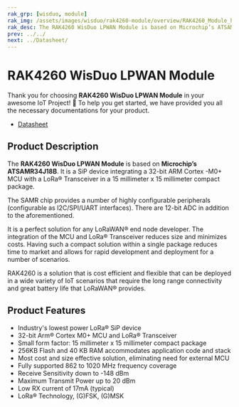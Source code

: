 ```yaml
---
rak_grp: [wisduo, module]
rak_img: /assets/images/wisduo/rak4260-module/overview/RAK4260_Module_home.png
rak_desc: The RAK4260 WisDuo LPWAN Module is based on Microchip’s ATSAMR34J18B. It is a SiP device integrating a 32-bit ARM Cortex -M0+ MCU with a LoRa® Transceiver.
prev: ../../
next: ../Datasheet/
---
```


# RAK4260 WisDuo LPWAN Module

Thank you for choosing **RAK4260 WisDuo LPWAN Module** in your awesome IoT Project! 🎉 To help you get started, we have provided you all the necessary documentations for your product.

* [Datasheet](../Datasheet/)

<!-- <rk-img
  src="/assets/images/wisduo/rak4260-module/overview/rak4260.png"
  width="50%"
  caption="RAK4260 WisDuo LPWAN Module"
/> -->

## Product Description

The **RAK4260 WisDuo LPWAN Module** is based on **Microchip’s ATSAMR34J18B**. It is a SiP device integrating a 32-bit ARM Cortex -M0+ MCU with a LoRa® Transceiver in a 15 millimeter x 15 millimeter compact package.

The SAMR chip provides a number of highly configurable peripherals (configurable as I2C/SPI/UART interfaces). There are 12-bit ADC in addition to the aforementioned.

It is a perfect solution for any LoRaWAN® end node developer. The integration of the MCU and LoRa® Transceiver reduces size and minimizes costs. Having such a compact solution within a single package reduces time to market and allows for rapid development and deployment for a number of scenarios.

RAK4260 is a solution that is cost efficient and flexible that can be deployed in a wide variety of IoT scenarios that require the long range connectivity and great battery life that LoRaWAN® provides.

<!-- <rk-btn
  src="../Datasheet/"
  label="View Datasheet for the RAK4260 WisDuo LPWAN Module"
/>

<rk-quick-links :params="$page.frontmatter.params.qlinks1"/> -->

## Product Features

- Industry's lowest power LoRa® SiP device
- 32-bit Arm® Cortex M0+ MCU and LoRa® Transceiver
- Small form factor: 15 millimeter x 15 millimeter compact package
- 256KB Flash and 40 KB RAM accommodates application code and stack
- Most cost and size effective solution, eliminating need for external MCU
- Fully supported 862 to 1020 MHz frequency coverage
- Receive Sensitivity down to -148 dBm
- Maximum Transmit Power up to 20 dBm
- Low RX current of 17mA (typical)
- LoRa® Technology, (G)FSK, (G)MSK

<!-- <rk-btn
  src="https://store.rakwireless.com/products/rak4260-lora-module"
  label="Buy a RAK4260 WisDuo LPWAN Module"
  _blank
/> -->
